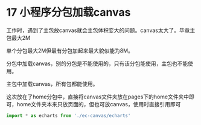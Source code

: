 # 17 小程序分包加载canvas

工作时，遇到了主包放canvas就会主包体积变大的问题。canvas太大了。毕竟主包最大2M

单个分包最大2M但最有分包加起来最大貌似能为8M。

分包中加载canvas，别的分包是不能使用的，只有该分包能使用，主包也不能使用。

主包中加载canvas，所有包都能使用。





这次放在了home分包中，直接将canvas文件夹放在pages下的home文件夹中即可，home文件夹本来只放页面的，但也可放canvas，使用时直接引用即可

```js
import * as echarts from './ec-canvas/echarts'
```

